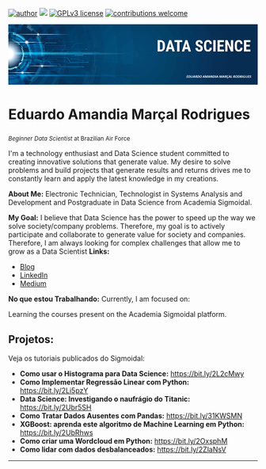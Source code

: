 [![author](https://img.shields.io/badge/author-carlosfab-red.svg)](https://www.linkedin.com/in/carlosfab) [![](https://img.shields.io/badge/python-3.7+-blue.svg)](https://www.python.org/downloads/release/python-365/) [![GPLv3 license](https://img.shields.io/badge/License-GPLv3-blue.svg)](http://perso.crans.org/besson/LICENSE.html) [![contributions welcome](https://img.shields.io/badge/contributions-welcome-brightgreen.svg?style=flat)](https://github.com/carlosfab/data_science/issues)

<p align="center">
  <img src="https://github.com/DudMarcal/DS/blob/main/BannerGit.png" >
</p>

# Eduardo Amandia Marçal Rodrigues
<sub>*Beginner Data Scientist* at Brazilian Air Force </sub>

I'm a technology enthusiast and Data Science student committed to creating innovative solutions that generate value. My desire to solve problems and build projects that generate results and returns drives me to constantly learn and apply the latest knowledge in my creations.

**About Me:** 
Electronic Technician, Technologist in Systems Analysis and Development and Postgraduate in Data Science from Academia Sigmoidal.

**My Goal:**
I believe that Data Science has the power to speed up the way we solve society/company problems. Therefore, my goal is to actively participate and collaborate to generate value for society and companies. Therefore, I am always looking for complex challenges that allow me to grow as a Data Scientist
**Links:**
* [Blog]()
* [LinkedIn](https://www.linkedin.com/in/eduardoamar%C3%A7al/)
* [Medium](https://medium.com/@eamr.rio)

**No que estou Trabalhando:**
Currently, I am focused on:

Learning the courses present on the Academia Sigmoidal platform.



## Projetos:
Veja os tutoriais publicados do Sigmoidal:

* **Como usar o Histograma para Data Science:** https://bit.ly/2L2cMwy
* **Como Implementar Regressão Linear com Python:** https://bit.ly/2Li5pzY
* **Data Science: Investigando o naufrágio do Titanic:** https://bit.ly/2Ubr5SH
* **Como Tratar Dados Ausentes com Pandas:** https://bit.ly/31KWSMN
* **XGBoost: aprenda este algoritmo de Machine Learning em Python:** https://bit.ly/2UbRhws
* **Como criar uma Wordcloud em Python:** https://bit.ly/2OxsphM
* **Como lidar com dados desbalanceados:** https://bit.ly/2ZlaNsV

---
